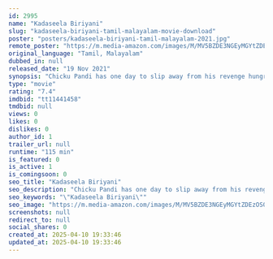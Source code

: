 ```yaml
---
id: 2995
name: "Kadaseela Biriyani"
slug: "kadaseela-biriyani-tamil-malayalam-movie-download"
poster: "posters/kadaseela-biriyani-tamil-malayalam-2021.jpg"
remote_poster: "https://m.media-amazon.com/images/M/MV5BZDE3NGEyMGYtZDEzOS00NjllLWI2Y2EtN2QwODdhNjBlMTEwXkEyXkFqcGdeQXVyMzI4MzEwNQ@@._V1_SX300.jpg"
original_language: "Tamil, Malayalam"
dubbed_in: null
released_date: "19 Nov 2021"
synopsis: "Chicku Pandi has one day to slip away from his revenge hungry brothers."
type: "movie"
rating: "7.4"
imdbid: "tt11441458"
tmdbid: null
views: 0
likes: 0
dislikes: 0
author_id: 1
trailer_url: null
runtime: "115 min"
is_featured: 0
is_active: 1
is_comingsoon: 0
seo_title: "Kadaseela Biriyani"
seo_description: "Chicku Pandi has one day to slip away from his revenge hungry brothers."
seo_keywords: "\"Kadaseela Biriyani\""
seo_image: "https://m.media-amazon.com/images/M/MV5BZDE3NGEyMGYtZDEzOS00NjllLWI2Y2EtN2QwODdhNjBlMTEwXkEyXkFqcGdeQXVyMzI4MzEwNQ@@._V1_SX300.jpg"
screenshots: null
redirect_to: null
social_shares: 0
created_at: 2025-04-10 19:33:46
updated_at: 2025-04-10 19:33:46
---
```


